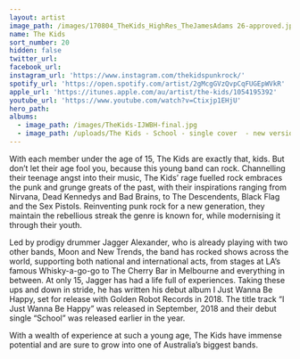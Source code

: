 ```yaml
---
layout: artist
image_path: /images/170804_TheKids_HighRes_TheJamesAdams 26-approved.jpg
name: The Kids
sort_number: 20
hidden: false
twitter_url:
facebook_url:
instagram_url: 'https://www.instagram.com/thekidspunkrock/'
spotify_url: 'https://open.spotify.com/artist/2gMcgGVzQvpCqFUGEpWVkR'
apple_url: 'https://itunes.apple.com/au/artist/the-kids/1054195392'
youtube_url: 'https://www.youtube.com/watch?v=Ctixjp1EHjU'
hero_path:
albums:
  - image_path: /images/TheKids-IJWBH-final.jpg
  - image_path: /uploads/The Kids - School - single cover  - new version.jpeg
---
```


With each member under the age of 15, The Kids are exactly that, kids. But don’t let their age fool you, because this young band can rock. Channelling their teenage angst into their music, The Kids’ rage fuelled rock embraces the punk and grunge greats of the past, with their inspirations ranging from Nirvana, Dead Kennedys and Bad Brains, to The Descendents, Black Flag and the Sex Pistols. Reinventing punk rock for a new generation, they maintain the rebellious streak the genre is known for, while modernising it through their youth.

Led by prodigy drummer Jagger Alexander, who is already playing with two other bands, Moon and New Trends, the band has rocked shows across the world, supporting both national and international acts, from stages at LA’s famous Whisky-a-go-go to The Cherry Bar in Melbourne and everything in between. At only 15, Jagger has had a life full of experiences. Taking these ups and down in stride, he has written his debut album I Just Wanna Be Happy, set for release with Golden Robot Records in 2018. The title track “I Just Wanna Be Happy” was released in September, 2018 and their debut single “School” was released earlier in the year.

With a wealth of experience at such a young age, The Kids have immense potential and are sure to grow into one of Australia’s biggest bands.